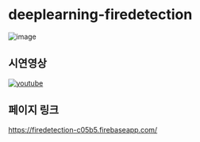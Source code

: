 # deeplearning-firedetection
![image](https://user-images.githubusercontent.com/58381211/204461922-5ab03b54-6948-4711-b476-3cf7064015a2.png)
## 시연영상
[![youtube](https://img.youtube.com/vi/Ofo64-esJ1k/0.jpg)](https://youtu.be/Ofo64-esJ1k)
## 페이지 링크
https://firedetection-c05b5.firebaseapp.com/
